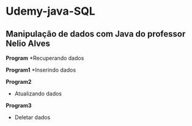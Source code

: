# Udemy-java-SQL
## Manipulação de dados com Java do professor Nelio Alves

**Program**
*Recuperando dados
 
**Program1**
*Inserindo dados
 
**Program2**
* Atualizando dados
 
**Program3**
* Deletar dados 
